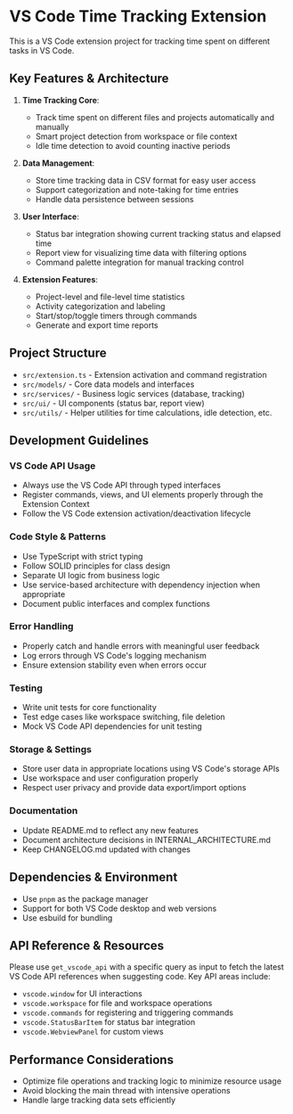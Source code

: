 <!-- Use this file to provide workspace-specific custom instructions to Copilot. For more details, visit https://code.visualstudio.com/docs/copilot/copilot-customization#_use-a-githubcopilotinstructionsmd-file -->

# VS Code Time Tracking Extension

This is a VS Code extension project for tracking time spent on different tasks in VS Code.

## Key Features & Architecture

1. **Time Tracking Core**:
   - Track time spent on different files and projects automatically and manually
   - Smart project detection from workspace or file context
   - Idle time detection to avoid counting inactive periods

2. **Data Management**:
   - Store time tracking data in CSV format for easy user access
   - Support categorization and note-taking for time entries
   - Handle data persistence between sessions

3. **User Interface**:
   - Status bar integration showing current tracking status and elapsed time
   - Report view for visualizing time data with filtering options
   - Command palette integration for manual tracking control

4. **Extension Features**:
   - Project-level and file-level time statistics
   - Activity categorization and labeling
   - Start/stop/toggle timers through commands
   - Generate and export time reports

## Project Structure

- `src/extension.ts` - Extension activation and command registration
- `src/models/` - Core data models and interfaces
- `src/services/` - Business logic services (database, tracking)
- `src/ui/` - UI components (status bar, report view)
- `src/utils/` - Helper utilities for time calculations, idle detection, etc.

## Development Guidelines

### VS Code API Usage
- Always use the VS Code API through typed interfaces
- Register commands, views, and UI elements properly through the Extension Context
- Follow the VS Code extension activation/deactivation lifecycle

### Code Style & Patterns
- Use TypeScript with strict typing
- Follow SOLID principles for class design
- Separate UI logic from business logic
- Use service-based architecture with dependency injection when appropriate
- Document public interfaces and complex functions

### Error Handling
- Properly catch and handle errors with meaningful user feedback
- Log errors through VS Code's logging mechanism
- Ensure extension stability even when errors occur

### Testing
- Write unit tests for core functionality
- Test edge cases like workspace switching, file deletion
- Mock VS Code API dependencies for unit testing

### Storage & Settings
- Store user data in appropriate locations using VS Code's storage APIs
- Use workspace and user configuration properly
- Respect user privacy and provide data export/import options

### Documentation
- Update README.md to reflect any new features
- Document architecture decisions in INTERNAL_ARCHITECTURE.md
- Keep CHANGELOG.md updated with changes

## Dependencies & Environment

- Use `pnpm` as the package manager
- Support for both VS Code desktop and web versions
- Use esbuild for bundling

## API Reference & Resources

Please use `get_vscode_api` with a specific query as input to fetch the latest VS Code API references when suggesting code. Key API areas include:

- `vscode.window` for UI interactions
- `vscode.workspace` for file and workspace operations
- `vscode.commands` for registering and triggering commands
- `vscode.StatusBarItem` for status bar integration
- `vscode.WebviewPanel` for custom views

## Performance Considerations

- Optimize file operations and tracking logic to minimize resource usage
- Avoid blocking the main thread with intensive operations
- Handle large tracking data sets efficiently